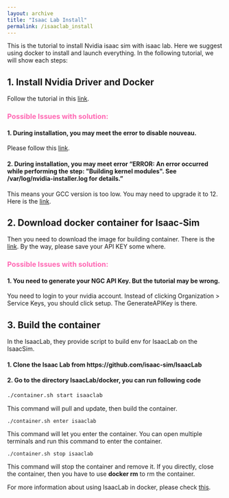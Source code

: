 ```yaml
---
layout: archive
title: "Isaac Lab Install"
permalink: /isaaclab_install
---
```


This is the tutorial to install Nvidia isaac sim with isaac lab. Here we suggest using docker to install and launch everything. In the following tutorial, we will show each steps:

<H2> 1. Install Nvidia Driver and Docker </H2>

Follow the tutorial in this [link](https://docs.omniverse.nvidia.com/isaacsim/latest/installation/install_container.html).

 <H3> <span style="color: #FF69B4;">Possible Issues with solution:</span> </H3>

<H4> 1. During installation, you may meet the error to disable nouveau.  </H4>
 
 Please follow this [link](https://docs.nvidia.com/ai-enterprise/deployment-guide-vmware/0.1.0/nouveau.html#ubuntu).

<H4> 2. During installation, you may meet error “ERROR: An error occurred while performing the step: "Building kernel modules". See /var/log/nvidia-installer.log for details.”</H4>

 This means your GCC version is too low. You may need to upgrade it to 12. Here is the [link](https://www.dedicatedcore.com/blog/install-gcc-compiler-ubuntu/).

<H2> 2. Download docker container for Isaac-Sim </H2>

Then you need to download the image for building container. There is the [link](https://isaac-sim.github.io/IsaacLab/source/deployment/docker.html). By the way, please save your API KEY some where.

<H3> <span style="color: #FF69B4;">Possible Issues with solution:</span> </H3>

 <H4> 1. You need to generate your NGC API Key. But the tutorial may be wrong. </H4>

You need to login to your nvidia account. Instead of clicking Organization > Service Keys, you should click setup. The GenerateAPIKey is there.

<H2> 3. Build the container </H2>
In the IsaacLab, they provide script to build env for IsaacLab on the IsaacSim.
<H4> 1. Clone the Isaac Lab from https://github.com/isaac-sim/IsaacLab </H4>
<H4> 2. Go to the directory IsaacLab/docker, you can run following code</H4>

<pre style="font-size: 15px;">
<code>./container.sh start isaaclab</code>
</pre>

This command will pull and update, then build the container.
```
./container.sh enter isaaclab
```
This command will let you enter the container. You can open multiple terminals and run this command to enter the container.
```
./container.sh stop isaaclab
```
This command will stop the container and remove it. If you directly, close the container, then you have to use __docker rm__ to rm the container.

For more information about using IsaacLab in docker, please check [this](https://isaac-sim.github.io/IsaacLab/source/deployment/docker.html).
